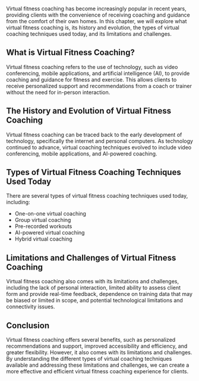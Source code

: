 
Virtual fitness coaching has become increasingly popular in recent years, providing clients with the convenience of receiving coaching and guidance from the comfort of their own homes. In this chapter, we will explore what virtual fitness coaching is, its history and evolution, the types of virtual coaching techniques used today, and its limitations and challenges.

What is Virtual Fitness Coaching?
---------------------------------

Virtual fitness coaching refers to the use of technology, such as video conferencing, mobile applications, and artificial intelligence (AI), to provide coaching and guidance for fitness and exercise. This allows clients to receive personalized support and recommendations from a coach or trainer without the need for in-person interaction.

The History and Evolution of Virtual Fitness Coaching
-----------------------------------------------------

Virtual fitness coaching can be traced back to the early development of technology, specifically the internet and personal computers. As technology continued to advance, virtual coaching techniques evolved to include video conferencing, mobile applications, and AI-powered coaching.

Types of Virtual Fitness Coaching Techniques Used Today
-------------------------------------------------------

There are several types of virtual fitness coaching techniques used today, including:

* One-on-one virtual coaching
* Group virtual coaching
* Pre-recorded workouts
* AI-powered virtual coaching
* Hybrid virtual coaching

Limitations and Challenges of Virtual Fitness Coaching
------------------------------------------------------

Virtual fitness coaching also comes with its limitations and challenges, including the lack of personal interaction, limited ability to assess client form and provide real-time feedback, dependence on training data that may be biased or limited in scope, and potential technological limitations and connectivity issues.

Conclusion
----------

Virtual fitness coaching offers several benefits, such as personalized recommendations and support, improved accessibility and efficiency, and greater flexibility. However, it also comes with its limitations and challenges. By understanding the different types of virtual coaching techniques available and addressing these limitations and challenges, we can create a more effective and efficient virtual fitness coaching experience for clients.
